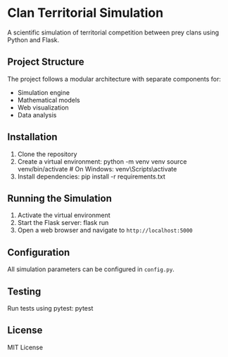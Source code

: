 
# Clan Territorial Simulation

A scientific simulation of territorial competition between prey clans using Python and Flask.

## Project Structure

The project follows a modular architecture with separate components for:
- Simulation engine
- Mathematical models
- Web visualization
- Data analysis

## Installation

1. Clone the repository
2. Create a virtual environment:
python -m venv venv
source venv/bin/activate  # On Windows: venv\Scripts\activate
3. Install dependencies:
pip install -r requirements.txt

## Running the Simulation

1. Activate the virtual environment
2. Start the Flask server:
flask run
3. Open a web browser and navigate to `http://localhost:5000`

## Configuration

All simulation parameters can be configured in `config.py`.

## Testing

Run tests using pytest:
pytest

## License

MIT License

